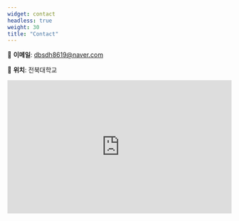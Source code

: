 ```yaml
---
widget: contact
headless: true
weight: 30
title: "Contact"
---
```


📩 **이메일**: dbsdh8619@naver.com

📍 **위치**: 전북대학교

<iframe 
  src="https://www.google.com/maps?q=전북대학교&output=embed" 
  width="100%" height="300" style="border:0;" allowfullscreen="" loading="lazy">
</iframe>
